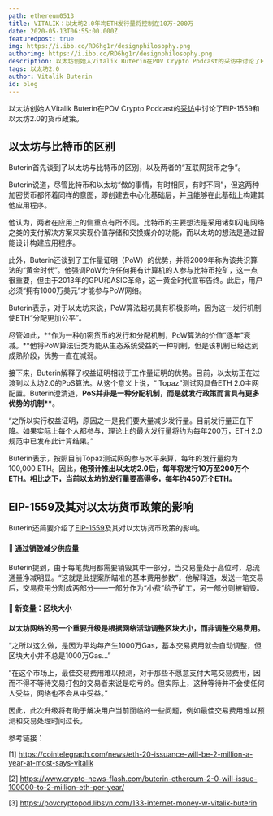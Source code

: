 ```yaml
---
path: ethereum0513
title: VITALIK：以太坊2.0年均ETH发行量将控制在10万~200万
date: 2020-05-13T06:55:00.000Z
featuredpost: true
img: https://i.ibb.co/RD6hg1r/designphilosophy.png
authorimg: https://i.ibb.co/RD6hg1r/designphilosophy.png
description: 以太坊创始人Vitalik Buterin在POV Crypto Podcast的采访中讨论了EIP-1559和以太坊2.0的货币政策。
tags: 以太坊2.0
author: Vitalik Buterin
id: blog
---
```





<!--StartFragment-->

以太坊创始人Vitalik Buterin在POV Crypto Podcast的[采访](https://povcryptopod.libsyn.com/133-internet-money-w-vitalik-buterin)中讨论了EIP-1559和以太坊2.0的货币政策。

## **以太坊与比特币的区别**

Buterin首先谈到了以太坊与比特币的区别，以及两者的“互联网货币之争”。

Buterin说道，尽管比特币和以太坊“做的事情，有时相同，有时不同”，但这两种加密货币都怀着同样的意图，即创建去中心化基础层，并且能够在此基础上构建其他应用程序。

他认为，两者在应用上的侧重点有所不同。比特币的主要想法是采用诸如闪电网络之类的支付解决方案来实现价值存储和交换媒介的功能，而以太坊的想法是通过智能设计构建应用程序。

此外，Buterin还谈到了工作量证明（PoW）的优势，并将2009年称为该共识算法的“黄金时代”。他强调PoW允许任何拥有计算机的人参与比特币挖矿，这一点很重要，但由于2013年的GPU和ASIC革命，这一黄金时代宣布告终。此后，用户必须“拥有1000万美元”才能参与PoW网络。

Buterin表示，对于以太坊来说，PoW算法起初具有积极影响，因为这一发行机制使ETH“分配更加公平”。

尽管如此，**作为一种加密货币的发行和分配机制，PoW算法的价值“逐年”衰减。**他将PoW算法归类为能从生态系统受益的一种机制，但是该机制已经达到成熟阶段，优势一直在减弱。

接下来，Buterin解释了权益证明相较于工作量证明的优势。目前，以太坊正在过渡到以太坊2.0的PoS算法。从这个意义上说，“ Topaz”测试网具备ETH 2.0主网配置。Buterin澄清道，**PoS并非是一种分配机制，而是就发行政策而言具有更多优势的机制\*\***。

“之所以实行权益证明，原因之一是我们要大量减少发行量。目前发行量正在下降。如果实际上每个人都参与，理论上的最大发行量将约为每年200万，ETH 2.0规范中已发布此计算结果。”

Buterin表示，按照目前Topaz测试网的参与水平来算，每年的发行量约为100,000 ETH。因此，**他预计推出以太坊2.0后，每年将发行10万至200万个ETH。相比之下，当前以太坊的发行量要高得多，每年约450万个ETH。**

## EIP-1559及其对以太坊货币政策的影响

Buterin还简要介绍了[EIP-1559](https://www.crypto-news-flash.com/experts-agree-bitcoin-halving-not-priced-in-ethereum-supply-shock/)及其对以太坊货币政策的影响。

#### 🔻 通过销毁减少供应量

Buterin提到，由于每笔费用都需要销毁其中一部分，当交易量处于高位时，总流通量净减明显。“这就是此提案所瞄准的基本费用参数”，他解释道，发送一笔交易后，交易费用分割成两部分——一部分作为“小费”给予矿工，另一部分则被销毁。

#### 🔻 新变量：区块大小

**以太坊网络的另一个重要升级是根据网络活动调整区块大小，而非调整交易费用。**

“之所以这么做，是因为平均每产生1000万Gas，基本交易费用就会自动调整，但区块大小并不总是1000万Gas…”

“在这个市场上，最佳交易费用难以预测，对于那些不愿意支付大笔交易费用，因而不得不等待交易打包的交易者来说是吃亏的。但实际上，这种等待并不会使任何人受益，网络也不会从中受益。”

因此，此次升级将有助于解决用户当前面临的一些问题，例如最佳交易费用难以预测和交易处理时间过长。



参考链接：

\[1] <https://cointelegraph.com/news/eth-20-issuance-will-be-2-million-a-year-at-most-says-vitalik>

\[2] <https://www.crypto-news-flash.com/buterin-ethereum-2-0-will-issue-100000-to-2-million-eth-per-year/>

\[3] <https://povcryptopod.libsyn.com/133-internet-money-w-vitalik-buterin>

<!--EndFragment-->